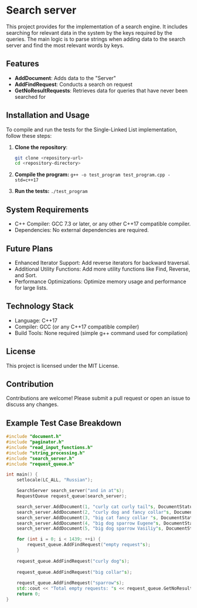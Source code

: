 # Search server
This project provides for the implementation of a search engine. It includes searching for relevant data in the system by the keys required by the queries. The main logic is to parse strings when adding data to the search server and find the most relevant words by keys.

## Features
- **AddDocument**: Adds data to the "Server"
- **AddFindRequest**: Conducts a search on request
- **GetNoResultRequests**: Retrieves data for queries that have never been searched for

## Installation and Usage
To compile and run the tests for the Single-Linked List implementation, follow these steps:

1. **Clone the repository**:
   ```sh
   git clone <repository-url>
   cd <repository-directory>
2. **Compile the program:**
   ```g++ -o test_program test_program.cpp -std=c++17```

3. **Run the tests:**
   ```./test_program```

## System Requirements
- C++ Compiler: GCC 7.3 or later, or any other C++17 compatible compiler.
- Dependencies: No external dependencies are required.

## Future Plans
- Enhanced Iterator Support: Add reverse iterators for backward traversal.
- Additional Utility Functions: Add more utility functions like Find, Reverse, and Sort.
- Performance Optimizations: Optimize memory usage and performance for large lists.
  
## Technology Stack
- Language: C++17
- Compiler: GCC (or any C++17 compatible compiler)
- Build Tools: None required (simple g++ command used for compilation)
  
## License
This project is licensed under the MIT License.

## Contribution
Contributions are welcome! Please submit a pull request or open an issue to discuss any changes.

## Example Test Case Breakdown
```cpp
#include "document.h"
#include "paginator.h"
#include "read_input_functions.h"
#include "string_processing.h"
#include "search_server.h"
#include "request_queue.h"

int main() {
    setlocale(LC_ALL, "Russian");

    SearchServer search_server("and in at"s);
    RequestQueue request_queue(search_server);

    search_server.AddDocument(1, "curly cat curly tail"s, DocumentStatus::ACTUAL, { 7, 2, 7 });
    search_server.AddDocument(2, "curly dog and fancy collar"s, DocumentStatus::ACTUAL, { 1, 2, 3 });
    search_server.AddDocument(3, "big cat fancy collar "s, DocumentStatus::ACTUAL, { 1, 2, 8 });
    search_server.AddDocument(4, "big dog sparrow Eugene"s, DocumentStatus::ACTUAL, { 1, 3, 2 });
    search_server.AddDocument(5, "big dog sparrow Vasiliy"s, DocumentStatus::ACTUAL, { 1, 1, 1 });

    for (int i = 0; i < 1439; ++i) {
        request_queue.AddFindRequest("empty request"s);
    }
    
    request_queue.AddFindRequest("curly dog"s);
    
    request_queue.AddFindRequest("big collar"s);
    
    request_queue.AddFindRequest("sparrow"s);
    std::cout << "Total empty requests: "s << request_queue.GetNoResultRequests() << std::endl;
    return 0;
}
```
